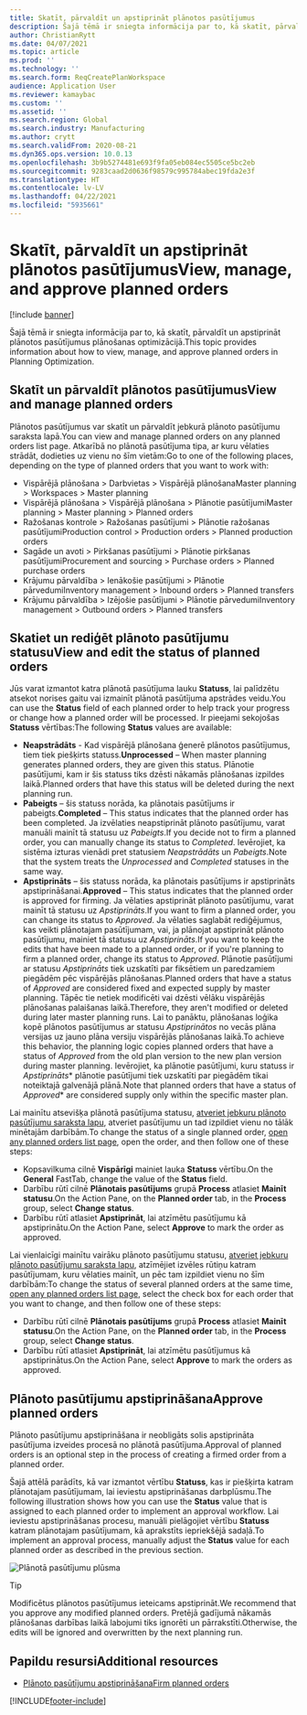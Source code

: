 ```yaml
---
title: Skatīt, pārvaldīt un apstiprināt plānotos pasūtījumus
description: Šajā tēmā ir sniegta informācija par to, kā skatīt, pārvaldīt un apstiprināt plānotos pasūtījumus plānošanas optimizācijā.
author: ChristianRytt
ms.date: 04/07/2021
ms.topic: article
ms.prod: ''
ms.technology: ''
ms.search.form: ReqCreatePlanWorkspace
audience: Application User
ms.reviewer: kamaybac
ms.custom: ''
ms.assetid: ''
ms.search.region: Global
ms.search.industry: Manufacturing
ms.author: crytt
ms.search.validFrom: 2020-08-21
ms.dyn365.ops.version: 10.0.13
ms.openlocfilehash: 3b9b5274481e693f9fa05eb084ec5505ce5bc2eb
ms.sourcegitcommit: 9283caad2d0636f98579c995784abec19fda2e3f
ms.translationtype: HT
ms.contentlocale: lv-LV
ms.lasthandoff: 04/22/2021
ms.locfileid: "5935661"
---
```

# <a name="view-manage-and-approve-planned-orders"></a><span data-ttu-id="52543-103">Skatīt, pārvaldīt un apstiprināt plānotos pasūtījumus</span><span class="sxs-lookup"><span data-stu-id="52543-103">View, manage, and approve planned orders</span></span>

[!include [banner](../../includes/banner.md)]

<span data-ttu-id="52543-104">Šajā tēmā ir sniegta informācija par to, kā skatīt, pārvaldīt un apstiprināt plānotos pasūtījumus plānošanas optimizācijā.</span><span class="sxs-lookup"><span data-stu-id="52543-104">This topic provides information about how to view, manage, and approve planned orders in Planning Optimization.</span></span>

## <a name="view-and-manage-planned-orders"></a><a name="view-planned-orders"></a><span data-ttu-id="52543-105">Skatīt un pārvaldīt plānotos pasūtījumus</span><span class="sxs-lookup"><span data-stu-id="52543-105">View and manage planned orders</span></span>

<span data-ttu-id="52543-106">Plānotos pasūtījumus var skatīt un pārvaldīt jebkurā plānoto pasūtījumu saraksta lapā.</span><span class="sxs-lookup"><span data-stu-id="52543-106">You can view and manage planned orders on any planned orders list page.</span></span> <span data-ttu-id="52543-107">Atkarībā no plānotā pasūtījuma tipa, ar kuru vēlaties strādāt, dodieties uz vienu no šīm vietām:</span><span class="sxs-lookup"><span data-stu-id="52543-107">Go to one of the following places, depending on the type of planned orders that you want to work with:</span></span>

- <span data-ttu-id="52543-108">Vispārējā plānošana \> Darbvietas \> Vispārējā plānošana</span><span class="sxs-lookup"><span data-stu-id="52543-108">Master planning \> Workspaces \> Master planning</span></span>
- <span data-ttu-id="52543-109">Vispārējā plānošana \> Vispārējā plānošana \> Plānotie pasūtījumi</span><span class="sxs-lookup"><span data-stu-id="52543-109">Master planning \> Master planning \> Planned orders</span></span>
- <span data-ttu-id="52543-110">Ražošanas kontrole \> Ražošanas pasūtījumi \> Plānotie ražošanas pasūtījumi</span><span class="sxs-lookup"><span data-stu-id="52543-110">Production control \> Production orders \> Planned production orders</span></span>
- <span data-ttu-id="52543-111">Sagāde un avoti \> Pirkšanas pasūtījumi \> Plānotie pirkšanas pasūtījumi</span><span class="sxs-lookup"><span data-stu-id="52543-111">Procurement and sourcing \> Purchase orders \> Planned purchase orders</span></span>
- <span data-ttu-id="52543-112">Krājumu pārvaldība \> Ienākošie pasūtījumi \> Plānotie pārvedumi</span><span class="sxs-lookup"><span data-stu-id="52543-112">Inventory management \> Inbound orders \> Planned transfers</span></span>
- <span data-ttu-id="52543-113">Krājumu pārvaldība \> Izējošie pasūtījumi \> Plānotie pārvedumi</span><span class="sxs-lookup"><span data-stu-id="52543-113">Inventory management \> Outbound orders \> Planned transfers</span></span>

## <a name="view-and-edit-the-status-of-planned-orders"></a><span data-ttu-id="52543-114">Skatiet un rediģēt plānoto pasūtījumu statusu</span><span class="sxs-lookup"><span data-stu-id="52543-114">View and edit the status of planned orders</span></span>

<span data-ttu-id="52543-115">Jūs varat izmantot katra plānotā pasūtījuma lauku **Statuss**, lai palīdzētu atsekot norises gaitu vai izmainīt plānotā pasūtījuma apstrādes veidu.</span><span class="sxs-lookup"><span data-stu-id="52543-115">You can use the **Status** field of each planned order to help track your progress or change how a planned order will be processed.</span></span> <span data-ttu-id="52543-116">Ir pieejami sekojošas **Statuss** vērtības:</span><span class="sxs-lookup"><span data-stu-id="52543-116">The following **Status** values are available:</span></span>

- <span data-ttu-id="52543-117">**Neapstrādāts** - Kad vispārējā plānošana ģenerē plānotos pasūtījumus, tiem tiek piešķirts statuss.</span><span class="sxs-lookup"><span data-stu-id="52543-117">**Unprocessed** – When master planning generates planned orders, they are given this status.</span></span> <span data-ttu-id="52543-118">Plānotie pasūtījumi, kam ir šis statuss tiks dzēsti nākamās plānošanas izpildes laikā.</span><span class="sxs-lookup"><span data-stu-id="52543-118">Planned orders that have this status will be deleted during the next planning run.</span></span>
- <span data-ttu-id="52543-119">**Pabeigts** – šis statuss norāda, ka plānotais pasūtījums ir pabeigts.</span><span class="sxs-lookup"><span data-stu-id="52543-119">**Completed** – This status indicates that the planned order has been completed.</span></span> <span data-ttu-id="52543-120">Ja izvēlaties neapstiprināt plānoto pasūtījumu, varat manuāli mainīt tā statusu uz *Pabeigts*.</span><span class="sxs-lookup"><span data-stu-id="52543-120">If you decide not to firm a planned order, you can manually change its status to *Completed*.</span></span> <span data-ttu-id="52543-121">Ievērojiet, ka sistēma izturas vienādi pret statusiem *Neapstrādāts* un *Pabeigts*.</span><span class="sxs-lookup"><span data-stu-id="52543-121">Note that the system treats the *Unprocessed* and *Completed* statuses in the same way.</span></span>
- <span data-ttu-id="52543-122">**Apstiprināts** – šis statuss norāda, ka plānotais pasūtījums ir apstiprināts apstiprināšanai.</span><span class="sxs-lookup"><span data-stu-id="52543-122">**Approved** – This status indicates that the planned order is approved for firming.</span></span> <span data-ttu-id="52543-123">Ja vēlaties apstiprināt plānoto pasūtījumu, varat mainīt tā statusu uz *Apstiprināts*.</span><span class="sxs-lookup"><span data-stu-id="52543-123">If you want to firm a planned order, you can change its status to *Approved*.</span></span> <span data-ttu-id="52543-124">Ja vēlaties saglabāt rediģējumus, kas veikti plānotajam pasūtījumam, vai, ja plānojat apstiprināt plānoto pasūtījumu, mainiet tā statusu uz *Apstiprināts*.</span><span class="sxs-lookup"><span data-stu-id="52543-124">If you want to keep the edits that have been made to a planned order, or if you're planning to firm a planned order, change its status to *Approved*.</span></span> <span data-ttu-id="52543-125">Plānotie pasūtījumi ar statusu *Apstiprināts* tiek uzskatīti par fiksētiem un paredzamiem piegādēm pēc vispārējās plānošanas.</span><span class="sxs-lookup"><span data-stu-id="52543-125">Planned orders that have a status of *Approved* are considered fixed and expected supply by master planning.</span></span> <span data-ttu-id="52543-126">Tāpēc tie netiek modificēti vai dzēsti vēlāku vispārējās plānošanas palaišanas laikā.</span><span class="sxs-lookup"><span data-stu-id="52543-126">Therefore, they aren't modified or deleted during later master planning runs.</span></span> <span data-ttu-id="52543-127">Lai to panāktu, plānošanas loģika kopē plānotos pasūtījumus ar statusu *Apstiprinātos* no vecās plāna versijas uz jauno plāna versiju vispārējās plānošanas laikā.</span><span class="sxs-lookup"><span data-stu-id="52543-127">To achieve this behavior, the planning logic copies planned orders that have a status of *Approved* from the old plan version to the new plan version during master planning.</span></span> <span data-ttu-id="52543-128">Ievērojiet, ka plānotie pasūtījumi, kuru statuss ir *Apstiprināts*\* plānotie pasūtījumi tiek uzskatīti par piegādēm tikai noteiktajā galvenājā plānā.</span><span class="sxs-lookup"><span data-stu-id="52543-128">Note that planned orders that have a status of *Approved*\* are considered supply only within the specific master plan.</span></span>

<span data-ttu-id="52543-129">Lai mainītu atsevišķa plānotā pasūtījuma statusu, [atveriet jebkuru plānoto pasūtījumu saraksta lapu](#view-planned-orders), atveriet pasūtījumu un tad izpildiet vienu no tālāk minētajām darbībām.</span><span class="sxs-lookup"><span data-stu-id="52543-129">To change the status of a single planned order, [open any planned orders list page](#view-planned-orders), open the order, and then follow one of these steps:</span></span>

- <span data-ttu-id="52543-130">Kopsavilkuma cilnē **Vispārīgi** mainiet lauka **Statuss** vērtību.</span><span class="sxs-lookup"><span data-stu-id="52543-130">On the **General** FastTab, change the value of the **Status** field.</span></span>
- <span data-ttu-id="52543-131">Darbību rūtī cilnē **Plānotais pasūtījums** grupā **Process** atlasiet **Mainīt statusu**.</span><span class="sxs-lookup"><span data-stu-id="52543-131">On the Action Pane, on the **Planned order** tab, in the **Process** group, select **Change status**.</span></span>
- <span data-ttu-id="52543-132">Darbību rūtī atlasiet **Apstiprināt**, lai atzīmētu pasūtījumu kā apstiprinātu.</span><span class="sxs-lookup"><span data-stu-id="52543-132">On the Action Pane, select **Approve** to mark the order as approved.</span></span>

<span data-ttu-id="52543-133">Lai vienlaicīgi mainītu vairāku plānoto pasūtījumu statusu, [atveriet jebkuru plānoto pasūtījumu saraksta lapu](#view-planned-orders), atzīmējiet izvēles rūtiņu katram pasūtījumam, kuru vēlaties mainīt, un pēc tam izpildiet vienu no šīm darbībām:</span><span class="sxs-lookup"><span data-stu-id="52543-133">To change the status of several planned orders at the same time, [open any planned orders list page](#view-planned-orders), select the check box for each order that you want to change, and then follow one of these steps:</span></span>

- <span data-ttu-id="52543-134">Darbību rūtī cilnē **Plānotais pasūtījums** grupā **Process** atlasiet **Mainīt statusu**.</span><span class="sxs-lookup"><span data-stu-id="52543-134">On the Action Pane, on the **Planned order** tab, in the **Process** group, select **Change status**.</span></span>
- <span data-ttu-id="52543-135">Darbību rūtī atlasiet **Apstiprināt**, lai atzīmētu pasūtījumus kā apstiprinātus.</span><span class="sxs-lookup"><span data-stu-id="52543-135">On the Action Pane, select **Approve** to mark the orders as approved.</span></span>

## <a name="approve-planned-orders"></a><span data-ttu-id="52543-136">Plānoto pasūtījumu apstiprināšana</span><span class="sxs-lookup"><span data-stu-id="52543-136">Approve planned orders</span></span>

<span data-ttu-id="52543-137">Plānoto pasūtījumu apstiprināšana ir neobligāts solis apstiprināta pasūtījuma izveides procesā no plānotā pasūtījuma.</span><span class="sxs-lookup"><span data-stu-id="52543-137">Approval of planned orders is an optional step in the process of creating a firmed order from a planned order.</span></span>

<span data-ttu-id="52543-138">Šajā attēlā parādīts, kā var izmantot vērtību **Statuss**, kas ir piešķirta katram plānotajam pasūtījumam, lai ieviestu apstiprināšanas darbplūsmu.</span><span class="sxs-lookup"><span data-stu-id="52543-138">The following illustration shows how you can use the **Status** value that is assigned to each planned order to implement an approval workflow.</span></span> <span data-ttu-id="52543-139">Lai ieviestu apstiprināšanas procesu, manuāli pielāgojiet vērtību **Statuss** katram plānotajam pasūtījumam, kā aprakstīts iepriekšējā sadaļā.</span><span class="sxs-lookup"><span data-stu-id="52543-139">To implement an approval process, manually adjust the **Status** value for each planned order as described in the previous section.</span></span>

![Plānotā pasūtījumu plūsma](media/approved-planned-orders-1.png)

> [!TIP]
> <span data-ttu-id="52543-141">Modificētus plānotos pasūtījumus ieteicams apstiprināt.</span><span class="sxs-lookup"><span data-stu-id="52543-141">We recommend that you approve any modified planned orders.</span></span> <span data-ttu-id="52543-142">Pretējā gadījumā nākamās plānošanas darbības laikā labojumi tiks ignorēti un pārrakstīti.</span><span class="sxs-lookup"><span data-stu-id="52543-142">Otherwise, the edits will be ignored and overwritten by the next planning run.</span></span>

## <a name="additional-resources"></a><span data-ttu-id="52543-143">Papildu resursi</span><span class="sxs-lookup"><span data-stu-id="52543-143">Additional resources</span></span>

- [<span data-ttu-id="52543-144">Plānoto pasūtījumu apstiprināšana</span><span class="sxs-lookup"><span data-stu-id="52543-144">Firm planned orders</span></span>](planned-order-firming.md)

[!INCLUDE[footer-include](../../../includes/footer-banner.md)]
